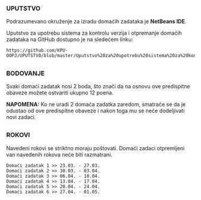 ### UPUTSTVO

Podrazumevano okruženje za izradu domaćih zadataka je **NetBeans IDE**.

Uputstvo za upotrebu sistema za kontrolu verzija i otpremanje domaćih zadataka na GitHub dostupno je na sledećem linku:

```
https://github.com/KPU-OOPJ/UPUTSTVO/blob/master/Uputstvo%20za%20upotrebu%20sistema%20za%20kontrolu%20verzija.pdf
```

##

### BODOVANJE

Svaki domaći zadatak nosi 2 boda, što znači da na osnovu ove predispitne obaveze možete ostvariti ukupno 12 poena.

**NAPOMENA:** Ko ne uradi 2 domaća zadatka zaredom, smatraće se da je odustao od ove predispitne obaveze i nakon toga mu se neće dodeljivati novi zadaci.

##

### ROKOVI

Navedeni rokovi se striktno moraju poštovati. Domaći zadaci otpremljeni van navedenih rokova neće biti razmatrani.

```
Domaći zadatak 1 >> 23.03. - 27.03.
Domaći zadatak 2 >> 30.03. - 03.04.
Domaći zadatak 3 >> 06.04. - 10.04.
Domaći zadatak 4 >> 13.04. - 17.04.
Domaći zadatak 5 >> 20.04. - 24.04.
Domaći zadatak 6 >> 27.04. - 01.05.
```

